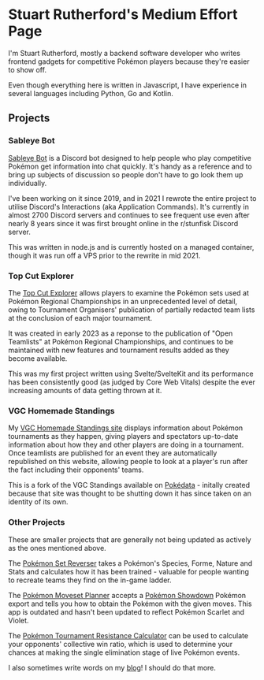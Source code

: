 # Stuart Rutherford's Medium Effort Page

I'm Stuart Rutherford, mostly a backend software developer who writes frontend gadgets for competitive Pokémon players because they're easier to show off.

Even though everything here is written in Javascript, I have experience in several languages including Python, Go and Kotlin.

## Projects

### Sableye Bot

[Sableye Bot] is a Discord bot designed to help people who play competitive Pokémon get information into chat quickly. It's handy as a reference and to bring up subjects of discussion so people don't have to go look them up individually.

I've been working on it since 2019, and in 2021 I rewrote the entire project to utilise Discord's Interactions (aka Application Commands). It's currently in almost 2700 Discord servers and continues to see frequent use even after nearly 8 years since it was first brought online in the r/stunfisk Discord server.

This was written in node.js and is currently hosted on a managed container, though it was run off a VPS prior to the rewrite in mid 2021.

### Top Cut Explorer

The [Top Cut Explorer] allows players to examine the Pokémon sets used at Pokémon Regional Championships in an unprecedented level of detail, owing to Tournament Organisers' publication of partially redacted team lists at the conclusion of each major tournament.

It was created in early 2023 as a reponse to the publication of "Open Teamlists" at Pokémon Regional Championships, and continues to be maintained with new features and tournament results added as they become available.

This was my first project written using Svelte/SvelteKit and its performance has been consistently good (as judged by Core Web Vitals) despite the ever increasing amounts of data getting thrown at it.

### VGC Homemade Standings

My [VGC Homemade Standings site] displays information about Pokémon tournaments as they happen, giving players and spectators up-to-date information about how they and other players are doing in a tournament.  Once teamlists are published for an event they are automatically republished on this website, allowing people to look at a player's run after the fact including their opponents' teams.

This is a fork of the VGC Standings available on [Pokédata] - initally created because that site was thought to be shutting down it has since taken on an identity of its own.

### Other Projects

These are smaller projects that are generally not being updated as actively as the ones mentioned above.

The [Pokémon Set Reverser] takes a Pokémon's Species, Forme, Nature and Stats and calculates how it has been trained - valuable for people wanting to recreate teams they find on the in-game ladder.

The [Pokémon Moveset Planner] accepts a [Pokémon Showdown] Pokémon export and tells you how to obtain the Pokémon with the given moves. This app is outdated and hasn't been updated to reflect Pokémon Scarlet and Violet.

The [Pokémon Tournament Resistance Calculator] can be used to calculate your opponents' collective win ratio, which is used to determine your chances at making the single elimination stage of live Pokémon events.

I also sometimes write words on my [blog]! I should do that more.

[blog]: https://blog.stalruth.dev/
[Pokédata]: https://pokedata.ovh/
[Pokémon Set Reverser]: https://set-reverser.stalruth.dev/
[Pokémon Moveset Planner]: https://moveset-planner.stalruth.dev/
[Pokémon Showdown]: https://pokemonshowdown.com/
[Pokémon Tournament Resistance Calculator]: https://stalruth.github.io/resistance-calculator
[Sableye Bot]: https://sableye-bot.xyz/
[Top Cut Explorer]: https://cut-explorer.stalruth.dev/
[VGC Homemade Standings site]: https://standings.stalruth.dev/

